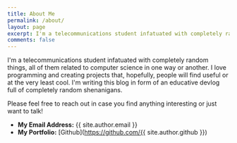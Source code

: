 ```yaml
---
title: About Me
permalink: /about/
layout: page
excerpt: I'm a telecommunications student infatuated with completely random things, all of them related to computer science in one way or another.
comments: false
---
```


I'm a telecommunications student infatuated with completely random things, all of them related to computer science in one way or another. I love programming and creating projects that, hopefully, people will find useful or at the very least cool. I'm writing this blog in form of an educative devlog full of completely random shenanigans. 

Please feel free to reach out in case you find anything interesting or just want to talk!
- **My Email Address:** {{ site.author.email }}
- **My Portfolio:** [Github](https://github.com/{{ site.author.github }})

